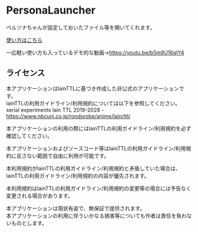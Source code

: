 # PersonaLauncher
ペルソナちゃんが設定しておいたファイル等を開いてくれます。

[使い方はこちら](https://github.com/Tiluiq/PersonaLauncher/blob/master/USAGE.md)

一応軽い使い方も入っているデモ的な動画→https://youtu.be/b5m9U16qIY4

## ライセンス
本アプリケーションはlainTTLに基づき作成した非公式のアプリケーションです。  
lainTTLの利用ガイドライン/利用規約については以下を参照してください。  
serial experiments lain TTL 2019-2028 - https://www.nbcuni.co.jp/rondorobe/anime/lain/ttl/

本アプリケーションの利用の際にはlainTTLの利用ガイドライン/利用規約を必ず確認してください。

本アプリケーションおよびソースコード等はlainTTLの利用ガイドライン/利用規約に反さない範囲で自由に利用が可能です。


本利用規約がlainTTLの利用ガイドライン/利用規約と矛盾していた場合は、lainTTLの利用ガイドライン/利用規約の内容が優先されます。

本利用規約はlainTTLの利用ガイドライン/利用規約の変更等の場合には予告なく変更される場合があります。

本アプリケーションは現状有姿で、無保証で提供されます。  
本アプリケーションの利用に伴ういかなる損害等についても作者は責任を負わないものとします。
